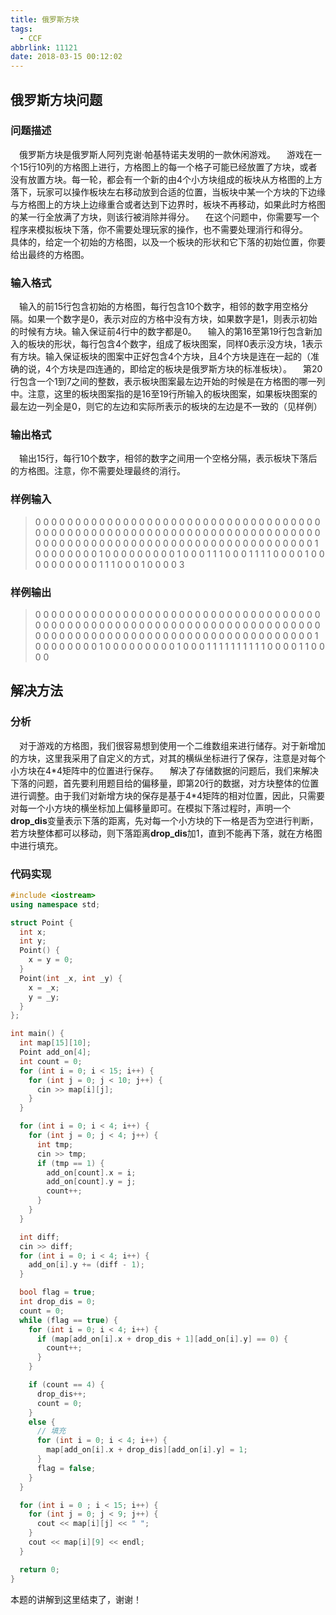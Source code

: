 ```yaml
---
title: 俄罗斯方块
tags:
  - CCF
abbrlink: 11121
date: 2018-03-15 00:12:02
---
```

## 俄罗斯方块问题
### 问题描述
&emsp;俄罗斯方块是俄罗斯人阿列克谢·帕基特诺夫发明的一款休闲游戏。
&emsp;游戏在一个15行10列的方格图上进行，方格图上的每一个格子可能已经放置了方块，或者没有放置方块。每一轮，都会有一个新的由4个小方块组成的板块从方格图的上方落下，玩家可以操作板块左右移动放到合适的位置，当板块中某一个方块的下边缘与方格图上的方块上边缘重合或者达到下边界时，板块不再移动，如果此时方格图的某一行全放满了方块，则该行被消除并得分。
&emsp;在这个问题中，你需要写一个程序来模拟板块下落，你不需要处理玩家的操作，也不需要处理消行和得分。
&emsp;具体的，给定一个初始的方格图，以及一个板块的形状和它下落的初始位置，你要给出最终的方格图。
<!-- more -->

### 输入格式
&emsp;输入的前15行包含初始的方格图，每行包含10个数字，相邻的数字用空格分隔。如果一个数字是0，表示对应的方格中没有方块，如果数字是1，则表示初始的时候有方块。输入保证前4行中的数字都是0。
&emsp;输入的第16至第19行包含新加入的板块的形状，每行包含4个数字，组成了板块图案，同样0表示没方块，1表示有方块。输入保证板块的图案中正好包含4个方块，且4个方块是连在一起的（准确的说，4个方块是四连通的，即给定的板块是俄罗斯方块的标准板块）。
&emsp;第20行包含一个1到7之间的整数，表示板块图案最左边开始的时候是在方格图的哪一列中。注意，这里的板块图案指的是16至19行所输入的板块图案，如果板块图案的最左边一列全是0，则它的左边和实际所表示的板块的左边是不一致的（见样例）

### 输出格式
&emsp;输出15行，每行10个数字，相邻的数字之间用一个空格分隔，表示板块下落后的方格图。注意，你不需要处理最终的消行。

### 样例输入
> 0 0 0 0 0 0 0 0 0 0
> 0 0 0 0 0 0 0 0 0 0
> 0 0 0 0 0 0 0 0 0 0
> 0 0 0 0 0 0 0 0 0 0
> 0 0 0 0 0 0 0 0 0 0
> 0 0 0 0 0 0 0 0 0 0
> 0 0 0 0 0 0 0 0 0 0
> 0 0 0 0 0 0 0 0 0 0
> 0 0 0 0 0 0 0 0 0 0
> 0 0 0 0 0 0 0 0 0 0
> 0 0 0 0 0 0 0 1 0 0
> 0 0 0 0 0 0 1 0 0 0
> 0 0 0 0 0 0 1 0 0 0
> 1 1 1 0 0 0 1 1 1 1
> 0 0 0 0 1 0 0 0 0 0
> 0 0 0 0
> 0 1 1 1
> 0 0 0 1
> 0 0 0 0
> 3

### 样例输出
> 0 0 0 0 0 0 0 0 0 0
> 0 0 0 0 0 0 0 0 0 0
> 0 0 0 0 0 0 0 0 0 0
> 0 0 0 0 0 0 0 0 0 0
> 0 0 0 0 0 0 0 0 0 0
> 0 0 0 0 0 0 0 0 0 0
> 0 0 0 0 0 0 0 0 0 0
> 0 0 0 0 0 0 0 0 0 0
> 0 0 0 0 0 0 0 0 0 0
> 0 0 0 0 0 0 0 0 0 0
> 0 0 0 0 0 0 0 1 0 0
> 0 0 0 0 0 0 1 0 0 0
> 0 0 0 0 0 0 1 0 0 0
> 1 1 1 1 1 1 1 1 1 1
> 0 0 0 0 1 1 0 0 0 0

## 解决方法
### 分析
&emsp;对于游戏的方格图，我们很容易想到使用一个二维数组来进行储存。对于新增加的方块，这里我采用了自定义的方式，对其的横纵坐标进行了保存，注意是对每个小方块在4\*4矩阵中的位置进行保存。
&emsp;解决了存储数据的问题后，我们来解决下落的问题，首先要利用题目给的偏移量，即第20行的数据，对方块整体的位置进行调整。由于我们对新增方块的保存是基于4\*4矩阵的相对位置，因此，只需要对每一个小方块的横坐标加上偏移量即可。在模拟下落过程时，声明一个**drop_dis**变量表示下落的距离，先对每一个小方块的下一格是否为空进行判断，若方块整体都可以移动，则下落距离**drop_dis**加1，直到不能再下落，就在方格图中进行填充。

### 代码实现
```C++
#include <iostream>
using namespace std;

struct Point {
  int x;
  int y;
  Point() {
    x = y = 0;
  }
  Point(int _x, int _y) {
    x = _x;
    y = _y;
  }
};

int main() {
  int map[15][10];
  Point add_on[4];
  int count = 0;
  for (int i = 0; i < 15; i++) {
    for (int j = 0; j < 10; j++) {
      cin >> map[i][j];
    }
  }

  for (int i = 0; i < 4; i++) {
    for (int j = 0; j < 4; j++) {
      int tmp;
      cin >> tmp;
      if (tmp == 1) {
        add_on[count].x = i;
        add_on[count].y = j;
        count++;
      }
    }
  }

  int diff;
  cin >> diff;
  for (int i = 0; i < 4; i++) {
    add_on[i].y += (diff - 1);
  }

  bool flag = true;
  int drop_dis = 0;
  count = 0;
  while (flag == true) {
    for (int i = 0; i < 4; i++) {
      if (map[add_on[i].x + drop_dis + 1][add_on[i].y] == 0) {
        count++;
      }
    }

    if (count == 4) {
      drop_dis++;
      count = 0;
    }
    else {
      // 填充
      for (int i = 0; i < 4; i++) {
        map[add_on[i].x + drop_dis][add_on[i].y] = 1;
      }
      flag = false;
    }
  }

  for (int i = 0 ; i < 15; i++) {
    for (int j = 0; j < 9; j++) {
      cout << map[i][j] << " ";
    }
    cout << map[i][9] << endl;
  }

  return 0;
}
```

本题的讲解到这里结束了，谢谢！
